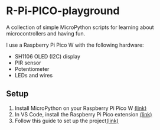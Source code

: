 # R-Pi-PICO-playground

A collection of simple MicroPython scripts for learning about microcontrollers and having fun.

I use a Raspberry Pi Pico W with the following hardware:
- SH1106 OLED (I2C) display
- PIR sensor
- Potentiometer
- LEDs and wires

## Setup

1. Install MicroPython on your Raspberry Pi Pico W [(link)](https://micropython.org/download/RPI_PICO2_W/)
2. In VS Code, install the Raspberry Pi Pico extension [(link)](https://marketplace.visualstudio.com/items?itemName=raspberry-pi.raspberry-pi-pico)
3. Follow this guide to set up the project[(link)](https://randomnerdtutorials.com/raspberry-pi-pico-vs-code-micropython/)